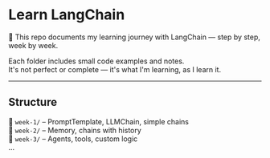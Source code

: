 # Learn LangChain

🧠 This repo documents my learning journey with LangChain — step by step, week by week.

Each folder includes small code examples and notes.  
It's not perfect or complete — it's what I'm learning, as I learn it.

---

## Structure

📁 `week-1/` – PromptTemplate, LLMChain, simple chains  
📁 `week-2/` – Memory, chains with history  
📁 `week-3/` – Agents, tools, custom logic  
...
